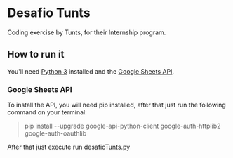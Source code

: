 # Desafio Tunts
Coding exercise by Tunts, for their Internship program.

## How to run it
You'll need [Python 3](https://www.python.org/downloads/) installed and the [Google Sheets API](https://developers.google.com/sheets/api/quickstart/python).
### Google Sheets API
To install the API, you will need pip installed, after that just run the following command on your terminal:
> pip install --upgrade google-api-python-client google-auth-httplib2 google-auth-oauthlib

After that just execute run desafioTunts.py


